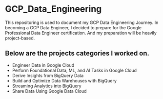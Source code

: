 # GCP_Data_Engineering
This repositoring is used to document my GCP Data Engineering Journey. In becoming a GCP Data Engineer, I decided to prepare for the Google Professional Data Engineer certification. And my preparation will be heavily project-based. 

## Below are the projects categories I worked on.
* Engineer Data in Google Cloud
* Perform Foundational Data, ML, and AI Tasks in Google Cloud
* Derive Insights from BigQuery Data
* Build and Optimize Data Warehouses with BigQuery
* Streaming Analytics into BigQuery
* Share Data Using Google Data Cloud
